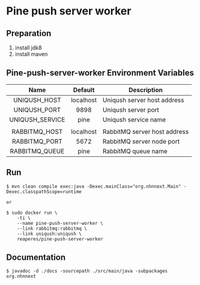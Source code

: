Pine push server worker
========================


Preparation
------------

1. install jdk8
2. install maven


Pine-push-server-worker Environment Variables
----------------------------------------------

| Name            | Default   | Description                  |
|:---------------:| :-------: | ---------------------------  |
| UNIQUSH_HOST    | localhost | Uniqush server host address  |
| UNIQUSH_PORT    | 9898      | Uniqush server port          |
| UNIQUSH_SERVICE | pine      | Uniqush service name         |
|                 |           |                              |
| RABBITMQ_HOST   | localhost | RabbitMQ server host address |
| RABBITMQ_PORT   | 5672      | RabbitMQ server node port    |
| RABBITMQ_QUEUE  | pine      | RabbitMQ queue name          |


Run
----

    $ mvn clean compile exec:java -Dexec.mainClass="org.nhnnext.Main" -Dexec.classpathScope=runtime
    
    or
    
    $ sudo docker run \
        -ti \
        --name pine-push-server-worker \
        --link rabbitmq:rabbitmq \
        --link uniqush:uniqush \
        reaperes/pine-push-server-worker
    

Documentation
--------------

    $ javadoc -d ./docs -sourcepath ./src/main/java -subpackages org.nhnnext